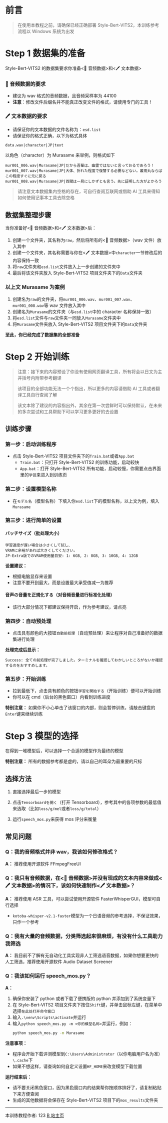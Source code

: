 # 前言

> 在使用本教程之前，请确保已经正确部署 Style-Bert-VITS2，本训练参考流程以 Windows 系统为出发

# Step 1 数据集的准备

Style-Bert-VITS2 的数据集要求你准备<🎹 音频数据>和<🖊 文本数据>

### 🎹 音频数据的要求

- 建议为 wav 格式的音频数据，且音频采样率为 44100
- **注意**：修改文件后缀名并不能真正改变文件的格式，请使用专门的工具！

### 🖊 文本数据的要求

- 请保证你的文本数据的文件名称为：`esd.list`
- 请保证你的格式正确，以下为格式具体

```
data.wav|character|JP|text
```

以角色（character）为 Murasame 来举例，则格式如下

```
mur001_006.wav|Murasame|JP|だから吾輩は、幽霊ではないと言っておるであろう！
mur001_007.wav|Murasame|JP|大体、折れた程度で復讐する必要などない。叢雨丸ならばこの程度すぐに元に戻る
mur001_008.wav|Murasame|JP|百聞は一見にしかずとも言う。先に証明した方がよかろう
```

> 请注意文本数据集内空格的存在，可自行查阅互联网或借助 AI 工具来得知如何使用记事本工具去除空格

## 数据集整理步骤

当你准备好<🎹 音频数据>和<🖊 文本数据>后：

1. 创建一个文件夹，其名称为`raw`，然后将所有的<🎹 音频数据>（wav 文件）放入其中
2. 创建一个文件夹，其名称需要与你在<🖊 文本数据>中`character`一节修改后的内容保持一致
3. 将`raw`文件夹和`esd.list`文件放入上一步创建的文件夹中
4. 最后将该文件夹放入 Style-Bert-VITS2 项目文件夹下的`Data`文件夹

### 以上文 Murasame 为案例

1. 创建名为`raw`的文件夹，将`mur001_006.wav`、`mur001_007.wav`、`mur001_008.wav`等 wav 文件放入其中
2. 创建名为`Murasame`的文件夹（与`esd.list`中的 character 名称保持一致）
3. 将`esd.list`文件与`raw`文件夹一同放入`Murasame`文件夹中
4. 将`Murasame`文件夹放入 Style-Bert-VITS2 项目文件夹下的`Data`文件夹

**至此，你已经完成了数据集的全部准备**

# Step 2 开始训练

> 注意：接下来的内容预设了你没有使用网页翻译工具，所有将会以日文为主并括号内附带参考翻译
>
> 该项目的全部功能无法一个个指出，所以更多的内容请借助 AI 工具或者翻译工具自行查阅了解
>
> 该文本除了建议的内容指出外，其余在第一次尝鲜时可以保持默认，在未来的多次尝试和工具帮助下可以学习更多更好的去设置

## 训练步骤

### 第一步：启动训练程序

- 点击 Style-Bert-VITS2 项目文件夹下的`Train.bat`或者`App.bat`
  - `Train.bat`：只打开 Style-Bert-VITS2 的训练功能，启动较快
  - `App.bat`：打开 Style-Bert-VITS2 所有功能，启动较慢，你需要点击界面里的`学習`来进入到训练页

### 第二步：设置模型名称

- 在`モデル名`（模型名称）下填入你`esd.list`下的模型名称，以上文为例，填入`Murasame`

### 第三步：进行简单的设置

#### バッチサイズ（批处理大小）

```
学習速度が遅い場合は小さくして試し、
VRAMに余裕があれば大きくしてください。
JP-Extra版でのVRAM使用量目安: 1: 6GB, 2: 8GB, 3: 10GB, 4: 12GB
```

**设置建议：**

- 根据电脑显存来设置
- 注意不要开到最大，而是设置最大承受值减一为推荐

#### 音声の音量を正規化する（对音频音量进行标准化处理）

- 该行大部分情况下都建议保持开启，作为参考建议，请点亮

### 第四步：自动预处理

- 点击具有颜色的大按钮`自動前処理`（自动预处理）来让程序对自己准备好的数据集进行处理

**处理完成后显示：**

```
Success: 全ての前処理が完了しました。ターミナルを確認しておかしいところがないか確認するのをおすすめします。
```

### 第五步：开始训练

- 拉到最低下，点击具有颜色的按钮`学習を開始する`（开始训练）便可以开始训练
- 你可以在 cmd（后台的黑色窗口）内看到训练进度

**特别注意：** 如果你不小心单击了该窗口的内部，则会暂停训练，请敲击键盘的`Enter`键来继续训练

# Step 3 模型的选择

在得到一堆模型后，可以选择一个合适的模型作为最终的模型

**特别注意：** 所有的数据参考都是虚的，请以自己的耳朵为最重要的尺标

## 选择方法

1. 直接选择最后一步的模型

2. 点击`Tensorboardを開く`（打开 Tensorboard），参考其中的各项参数的最低值来选取（比如`loss/g/mel`或者`loss/g/total`）

3. 运行`speech_mos.py`来获得 mos 评分来衡量

## 常见问题

### Q：我的音频格式并非 wav，我该如何修改格式？

**A：** 推荐使用开源软件 FFmpegFreeUI

### Q：我只有音频数据，在<🎹 音频数据>并没有现成的文本内容来做成<🖊 文本数据>的情况下，该如何快速制作<🖊 文本数据>？

**A：** 推荐使用 ASR 工具，可以尝试使用开源软件 FasterWhisperGUI，模型可自行选择

- `kotoba-whisper-v2.1-faster`模型为一个日语音频的参考选择，不保证效果，只作一个参考

### Q：我有大量的音频数据，分类筛选起来很麻烦，有没有什么工具助力我筛选

**A：** 我目前不了解有无自动化工具实现非人工筛选语音数据，如果你想要更快的人工筛选，推荐使用开源软件 Audio Dataset Screener

### Q：我该如何运行 speech_mos.py？

**A：**

1. 确保你安装了 python 或者下载了便携版的 python 并添加到了系统变量下
2. 在 Style-Bert-VITS2 项目文件夹下按住`Shift`键，并单击鼠标左键，在菜单中选择`在此处打开命令窗口`
3. 输入`.\venv\Scripts\activate`并运行
4. 输入`python speech_mos.py -m <你的模型名称>`并运行，例如：
   ```bash
   python speech_mos.py -m Murasame
   ```

**注意事项：**

- 程序会开始下载评测模型到`C:\Users\Administrator`（以你电脑用户名为准）`\.cache`下
- 如果不想这样，请查询如何自定义设置`HF_HOME`来改变模型下载位置

**运行结束后：**

- 请不要关闭黑色窗口，因为黑色窗口内的结果帮你按顺序排好了，请复制粘贴下来方便查阅
- 生成的其他数据将会保存在 Style-Bert-VITS2 项目下的`mos_results`文件夹

---

本训练教程作者: 123 [B 站主页](https://space.bilibili.com/387386808)
